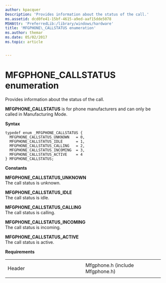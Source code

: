 ```yaml
---
author: kpacquer
Description: 'Provides information about the status of the call.'
ms.assetid: dcd0fe41-15bf-4615-a9ed-aaf15dde5078
MSHAttr: 'PreferredLib:/library/windows/hardware'
title: 'MFGPHONE\_CALLSTATUS enumeration'
ms.author: themar
ms.date: 05/02/2017
ms.topic: article


---
```


# MFGPHONE\_CALLSTATUS enumeration


Provides information about the status of the call.

**MFGPHONE\_CALLSTATUS** is for phone manufacturers and can only be called in Manufacturing Mode.

**Syntax**

```ManagedCPlusPlus
typedef enum _MFGPHONE_CALLSTATUS { 
  MFGPHONE_CALLSTATUS_UNKNOWN   = 0,
  MFGPHONE_CALLSTATUS_IDLE      = 1,
  MFGPHONE_CALLSTATUS_CALLING   = 2,
  MFGPHONE_CALLSTATUS_INCOMING  = 3,
  MFGPHONE_CALLSTATUS_ACTIVE    = 4
} MFGPHONE_CALLSTATUS;
```

**Constants**

<span id="MFGPHONE_CALLSTATUS_UNKNOWN_"></span><span id="mfgphone_callstatus_unknown_"></span>**MFGPHONE\_CALLSTATUS\_UNKNOWN**   
The call status is unknown.

<span id="MFGPHONE_CALLSTATUS_IDLE"></span><span id="mfgphone_callstatus_idle"></span>**MFGPHONE\_CALLSTATUS\_IDLE**  
The call status is idle.

<span id="MFGPHONE_CALLSTATUS_CALLING"></span><span id="mfgphone_callstatus_calling"></span>**MFGPHONE\_CALLSTATUS\_CALLING**  
The call status is calling.

<span id="MFGPHONE_CALLSTATUS_INCOMING"></span><span id="mfgphone_callstatus_incoming"></span>**MFGPHONE\_CALLSTATUS\_INCOMING**  
The call status is incoming.

<span id="MFGPHONE_CALLSTATUS_ACTIVE"></span><span id="mfgphone_callstatus_active"></span>**MFGPHONE\_CALLSTATUS\_ACTIVE**  
The call status is active.

**Requirements**

<table>
<colgroup>
<col width="50%" />
<col width="50%" />
</colgroup>
<tbody>
<tr class="odd">
<td align="left"><p>Header</p></td>
<td align="left">Mfgphone.h (include Mfgphone.h)</td>
</tr>
</tbody>
</table>

 

 





